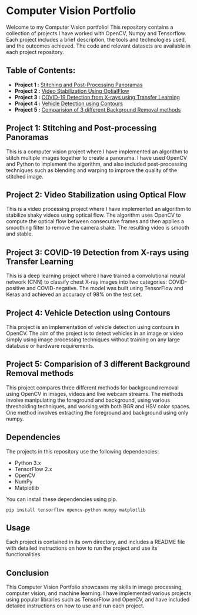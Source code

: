 # Computer Vision Portfolio

Welcome to my Computer Vision portfolio! This repository contains a collection of projects I have worked with OpenCV, Numpy and Tensorflow. Each project includes a brief description, the tools and technologies used, and the outcomes achieved. The code and relevant datasets are available in each project repository.

## Table of Contents:
* **Project 1 :** [Stitching and Post-Processing Panoramas](/StitchAndPostProcess)
* **Project 2 :** [Video Stabilization Using OptialFlow](/VideoStabilizationUsingOptialFlow)
* **Project 3 :** [COVID-19 Detection from X-rays using Transfer Learning](/ChestXrayDetectorUsingTransferLearning)
* **Project 4 :** [Vehicle Detection using Contours](/VehicleDetectionUsingContours)
* **Project 5 :** [Comparision of 3 different Background Removal methods](/BackgroundRemovalThreeWays)




## Project 1: Stitching and Post-processing Panoramas
This is a computer vision project where I have implemented an algorithm to stitch multiple images together to create a panorama. I have used OpenCV and Python to implement the algorithm, and also included post-processing techniques such as blending and warping to improve the quality of the stitched image.

## Project 2: Video Stabilization using Optical Flow
This is a video processing project where I have implemented an algorithm to stabilize shaky videos using optical flow. The algorithm uses OpenCV to compute the optical flow between consecutive frames and then applies a smoothing filter to remove the camera shake. The resulting video is smooth and stable.

## Project 3: COVID-19 Detection from X-rays using Transfer Learning
This is a deep learning project where I have trained a convolutional neural network (CNN) to classify chest X-ray images into two categories: COVID-positive and COVID-negative. The model was built using TensorFlow and Keras and achieved an accuracy of 98% on the test set.

## Project 4: Vehicle Detection using Contours
This project is an implementation of vehicle detection using contours in OpenCV. The aim of the project is to detect vehicles in an image or video simply using image processing techniques without training on any large database or hardware requirements.

## Project 5: Comparision of 3 different Background Removal methods
This project compares three different methods for background removal using OpenCV in images, videos and live webcam streams. The methods involve manipulating the foreground and background, using various thresholding techniques, and working with both BGR and HSV color spaces. One method involves extracting the foreground and background using only numpy. 


## Dependencies
The projects in this repository use the following dependencies:

- Python 3.x
- TensorFlow 2.x
- OpenCV
- NumPy
- Matplotlib

You can install these dependencies using pip.

```
pip install tensorflow opencv-python numpy matplotlib
```

## Usage
Each project is contained in its own directory, and includes a README file with detailed instructions on how to run the project and use its functionalities.

## Conclusion
This Computer Vision Portfolio showcases my skills in image processing, computer vision, and machine learning. I have implemented various projects using popular libraries such as TensorFlow and OpenCV, and have included detailed instructions on how to use and run each project.
